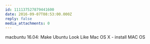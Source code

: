 ```yaml
---
id: 111137527879441600
date: 2016-09-07T08:53:00.000Z
reply: false
media_attachments: 0
---
```


macbuntu 16.04: Make Ubuntu Look Like Mac OS X - install MAC OS ​​​​


